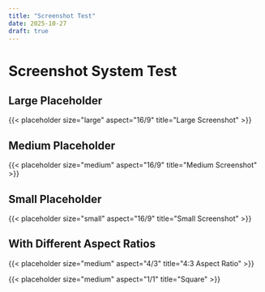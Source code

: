 ```yaml
---
title: "Screenshot Test"
date: 2025-10-27
draft: true
---
```


# Screenshot System Test

## Large Placeholder
{{< placeholder size="large" aspect="16/9" title="Large Screenshot" >}}

## Medium Placeholder
{{< placeholder size="medium" aspect="16/9" title="Medium Screenshot" >}}

## Small Placeholder
{{< placeholder size="small" aspect="16/9" title="Small Screenshot" >}}

## With Different Aspect Ratios
{{< placeholder size="medium" aspect="4/3" title="4:3 Aspect Ratio" >}}

{{< placeholder size="medium" aspect="1/1" title="Square" >}}

